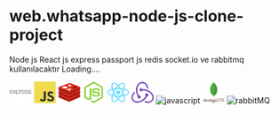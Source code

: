 # web.whatsapp-node-js-clone-project

Node js React js express passport js redis socket.io ve rabbitmq kullanılacaktır
Loading....

<img src="https://raw.githubusercontent.com/devicons/devicon/master/icons/express/express-original-wordmark.svg" alt="express" width="40" height="40"/>  <img src="https://raw.githubusercontent.com/devicons/devicon/master/icons/javascript/javascript-original.svg" alt="javascript" width="40" height="40"/>   <img src="https://raw.githubusercontent.com/devicons/devicon/master/icons/redis/redis-original.svg" alt="javascript" width="40" height="40"/>   <img src="https://raw.githubusercontent.com/devicons/devicon/master/icons/nodejs/nodejs-original.svg" alt="javascript" width="40" height="40"/> <img src="https://raw.githubusercontent.com/devicons/devicon/master/icons/react/react-original.svg" alt="javascript" width="40" height="40"/>   <img src="https://raw.githubusercontent.com/devicons/devicon/master/icons/redux/redux-original.svg" alt="javascript" width="40" height="40"/>   <img src="https://symbols.getvecta.com/stencil_96/16_socketio-icon.cd2204de3e.svg" alt="javascript" width="40" height="40"/>   <img src="https://raw.githubusercontent.com/devicons/devicon/master/icons/mongodb/mongodb-original-wordmark.svg" alt="mongodb" width="40" height="40"/>  <img src="https://www.vectorlogo.zone/logos/rabbitmq/rabbitmq-icon.svg" alt="rabbitMQ" width="40" height="40"/> 


